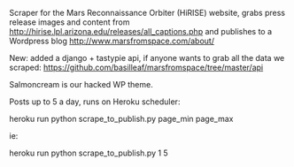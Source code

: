 Scraper for the Mars Reconnaissance Orbiter (HiRISE) website, grabs press release images and content from http://hirise.lpl.arizona.edu/releases/all_captions.php and publishes to a Wordpress blog http://www.marsfromspace.com/about/

New: added a django + tastypie api, if anyone wants to grab all the data we scraped:
<https://github.com/basilleaf/marsfromspace/tree/master/api>

Salmoncream is our hacked WP theme.

Posts up to 5 a day, runs on Heroku scheduler:

heroku run python scrape_to_publish.py page_min page_max

ie:

heroku run python scrape_to_publish.py 1 5
